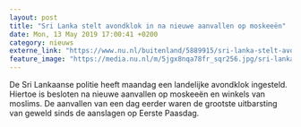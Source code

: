 ```yaml
---
layout: post
title: "Sri Lanka stelt avondklok in na nieuwe aanvallen op moskeeën"
date: Mon, 13 May 2019 17:00:41 +0200
category: nieuws
externe_link: "https://www.nu.nl/buitenland/5889915/sri-lanka-stelt-avondklok-in-na-nieuwe-aanvallen-op-moskeeen.html"
feature_image: "https://media.nu.nl/m/5jgx8nqa78fr_sqr256.jpg/sri-lanka-stelt-avondklok-in-na-nieuwe-aanvallen-op-moskeeen.jpg"
---
```


De Sri Lankaanse politie heeft maandag een landelijke avondklok ingesteld. Hiertoe is besloten na nieuwe aanvallen op moskeeën en winkels van moslims. De aanvallen van een dag eerder waren de grootste uitbarsting van geweld sinds de aanslagen op Eerste Paasdag.
